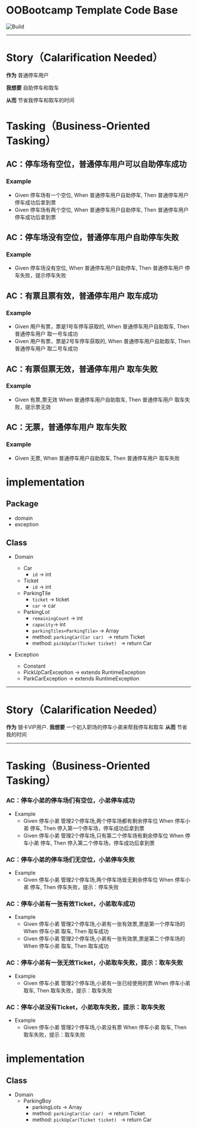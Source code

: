 # OOBootcamp Template Code Base

![Build](https://github.com/oo-bootcamp/template-java/workflows/Build/badge.svg)

---

# Story（Calarification Needed）

**作为** 普通停车用户

**我想要** 自助停车和取车

**从而** 节省我停车和取车的时间

# Tasking（Business-Oriented Tasking）

## AC：停车场有空位，普通停车用户可以自助停车成功

### Example

- Given 停车场有一个空位, When 普通停车用户自助停车, Then 普通停车用户 停车成功后拿到票
- Given 停车场有两个空位, When 普通停车用户自助停车, Then 普通停车用户 停车成功后拿到票

## AC：停车场没有空位，普通停车用户自助停车失败

### Example

- Given 停车场没有空位, When 普通停车用户自助停车, Then 普通停车用户 停车失败，提示停车失败

## AC：有票且票有效，普通停车用户 取车成功

### Example

- Given 用户有票，票是1号车停车获取的, When 普通停车用户自助取车, Then 普通停车用户 取一号车成功
- Given 用户有票，票是2号车停车获取的, When 普通停车用户自助取车, Then 普通停车用户 取二号车成功

## AC：有票但票无效，普通停车用户 取车失败

### Example

- Given 有票,票无效 When 普通停车用户自助取车, Then 普通停车用户 取车失败，提示票无效

## AC：无票，普通停车用户 取车失败

### Example

- Given 无票, When 普通停车用户自助取车, Then 普通停车用户 取车失败

# implementation

## Package

- domain
- exception

## Class

- Domain
    - Car
        - `id` -> int
    - Ticket
        - `id` -> int
    - ParkingTile
        - `ticket`  -> ticket
        - `car`  -> car
    - ParkingLot
        - `remainingCount` -> int
        - `capacity`-> int
        - `parkingTiles<ParkingTile>` -> Array
        - method: `parkingCar(Car car) ` -> return Ticket
        - method: `pickUpCar(Ticket ticket) ` -> return Car

- Exception
    - Constant
    - PickUpCarException -> extends RuntimeException
    - ParkCarException -> extends RuntimeException

---

# Story（Calarification Needed）

**作为** 银卡VIP用户.
**我想要** 一个初入职场的停车小弟来帮我停车和取车
**从而** 节省我的时间

---

# Tasking（Business-Oriented Tasking）

### AC：停车小弟的停车场们有空位，小弟停车成功

- Example
    - Given 停车小弟 管理2个停车场,两个停车场都有剩余停车位 When 停车小弟 停车, Then 停入第一个停车场，停车成功后拿到票
    - Given 停车小弟 管理2个停车场,只有第二个停车场有剩余停车位 When 停车小弟 停车, Then 停入第二个停车场，停车成功后拿到票

### AC：停车小弟的停车场们无空位，小弟停车失败

- Example
    - Given 停车小弟 管理2个停车场,两个停车场皆无剩余停车位 When 停车小弟 停车, Then 停车失败，提示：停车失败

### AC：停车小弟有一张有效Ticket，小弟取车成功

- Example
    - Given 停车小弟 管理2个停车场,小弟有一张有效票,票是第一个停车场的 When 停车小弟 取车, Then 取车成功
    - Given 停车小弟 管理2个停车场,小弟有一张有效票,票是第二个停车场的 When 停车小弟 取车, Then 取车成功

### AC：停车小弟有一张无效Ticket，小弟取车失败，提示：取车失败

- Example
    - Given 停车小弟 管理2个停车场,小弟有一张已经使用的票 When 停车小弟 取车, Then 取车失败，提示：取车失败

### AC：停车小弟没有Ticket，小弟取车失败，提示：取车失败

- Example
    - Given 停车小弟 管理2个停车场,小弟没有票 When 停车小弟 取车, Then 取车失败，提示：取车失败

# implementation

## Class

- Domain
    - ParkingBoy
        - parkingLots<ParkingLot> -> Array
        - method: `parkingCar(Car car) ` -> return Ticket
        - method: `pickUpCar(Ticket ticket) ` -> return Car